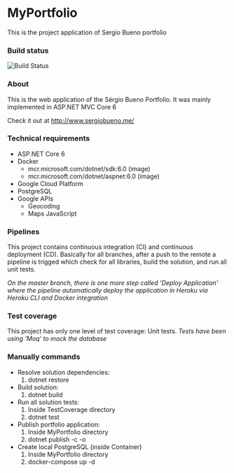 # MyPortfolio

This is the project application of Sergio Bueno portfolio

### Build status

![Build Status](https://github.com/sergiocbueno/MyPortfolio/actions/workflows/dotnet.yml/badge.svg?branch=master)

### About

This is the web application of the Sérgio Bueno Portfolio.
It was mainly implemented in ASP.NET MVC Core 6

Check it out at http://www.sergiobueno.me/

### Technical requirements

- ASP.NET Core 6
- Docker
    - mcr.microsoft.com/dotnet/sdk:6.0 (image)
    - mcr.microsoft.com/dotnet/aspnet:6.0 (image)
- Google Cloud Platform
- PostgreSQL
- Google APIs
    - Geocoding
    - Maps JavaScript

### Pipelines

This project contains continuous integration (CI) and continuous deployment (CD).
Basically for all branches, after a push to the remote a pipeline is trigged which check for all libraries, build the solution, and run all unit tests.

*On the master branch, there is one more step called 'Deploy Application' where the pipeline automatically deploy the application in Heroku via Heroku CLI and Docker integration*

### Test coverage

This project has only one level of test coverage: Unit tests.
*Tests have been using 'Moq' to mock the database*

### Manually commands

- Resolve solution dependencies:
    1. dotnet restore
- Build solution:
    1. dotnet build
- Run all solution tests:
    1. Inside TestCoverage directory
    2. dotnet test
- Publish portfolio application:
    1. Inside MyPortfolio directory
    2. dotnet publish -c <publish mode e.g. Release> -o <destination folder>
- Create local PostgreSQL (inside Container)
    1. Inside MyPortfolio directory
    2. docker-compose up -d
